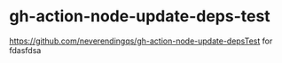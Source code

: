 # gh-action-node-update-deps-test
https://github.com/neverendingqs/gh-action-node-update-depsTest for 
fdasfdsa
